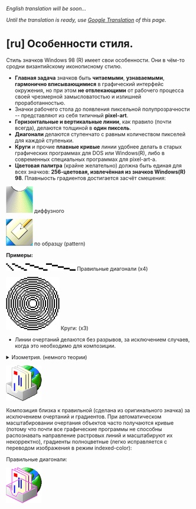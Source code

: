 *English translation will be soon...*

*Until the translation is ready, use [Google Translation](https://github-com.translate.goog/nestoris/Win98SE/tree/main/reference?_x_tr_sl=ru&_x_tr_tl=en&_x_tr_hl=ru&_x_tr_pto=wapp) of this page.*

# [ru] Особенности стиля.
Стиль значков Windows 98 (R) имеет свои особенности. Они в чём-то сродни византийскому иконописному стилю.

* **Главная задача** значков быть **читаемыми**, **узнаваемыми**, **гармонично вписывающимися** в графический интерфейс окружения, но при этом **не отвлекающими** от рабочего процесса своей чрезмерной замысловатостью и излишней проработанностью.
* Значки рабочего стола до появления пиксельной полупрозрачности -- представляют из себя типичный **pixel-art**.
* **Горизонтальные и вертикальные линии**, как правило (почти всегда), делаются толщиной в **один пиксель**.
* **Диагонали** делаются ступенчато с равным количеством пикселей для каждой ступеньки.
* **Круги** и прочие **плавные кривые** линии удобнее делать в старых графических программах для DOS или Windows(R), либо в современных специальных программах для pixel-art-а.
* **Цветовая палитра** (крайне желательно) должна быть единая для всех значков: **256-цветовая, извлечённая из значков Windows(R) 98**. Плавныость градиентов достигается засчёт смешения:

![](diffuse_cd.png) диффузного

![](pattern_desk.png) по образцу (pattern)

**Примеры:**

![диагонали](diagonals.png) Правильные диагонали (x4)

![круги](circles.png) Круги: (x3)

* Линии очертаний делаются без разрывов, за исключением случаев, когда это необходимо для композиции.

<details>
<summary>Изометрия. (немного теории)</summary>
В византийской и русской иконописи используется обратная перспектива, чтобы сохранить ощущение плоскости и предотвратить иллюзию пространственности. Это помогает сохранить ясность ума, сосредоточить внимание на главных задачах и не рассеивать его на созерцание. Геометрия и пиксельность компьютерноего изображения диктует ортогональность, поэтому используется строгая изометрия.
</details>

![](gradient_and_line.png)

Композиция близка к правильной (сделана из оригинального значка) за исключением очертаний и градиентов. При автоматическом масштабировании очертания объектов часто получаются кривые (потому что почти все графические программы не способны распознавать направление растровых линий и масштабируют их некорректно), градиенты полноцветные (легко исправляется с переводом изображения в режим indexed-color):

Правильные диагонали:

![](isometry.png)